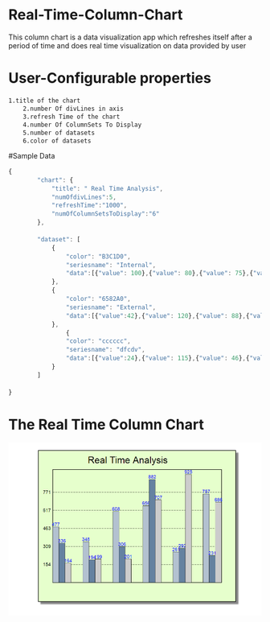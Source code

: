 # Real-Time-Column-Chart
This column chart is a data visualization app which  refreshes itself after a period of time and does real time visualization on data provided by  user

# User-Configurable properties
    1.title of the chart
		2.number Of divLines in axis
		3.refresh Time of the chart
		4.number Of ColumnSets To Display
		5.number of datasets
		6.color of datasets
		
#Sample Data
``` javascript
{
		"chart": {
			"title": " Real Time Analysis",
			"numOfdivLines":5,
			"refreshTime":"1000",
			"numOfColumnSetsToDisplay":"6"
		},

		"dataset": [
			{
				"color": "B3C1D0",
				"seriesname": "Internal",
				"data":[{"value": 100},{"value": 80},{"value": 75},{"value": 315}]
			},
			{
				"color": "6582A0",
				"seriesname": "External",
				"data":[{"value":42},{"value": 120},{"value": 88},{"value":123}]
			},
				{
				"color": "cccccc",
				"seriesname": "dfcdv",
				"data":[{"value":24},{"value": 115},{"value": 46},{"value":300}]
			}
		]
		
}
```
# The Real Time Column Chart
<p><img src="screenshot/pic2.png"></img></p>
